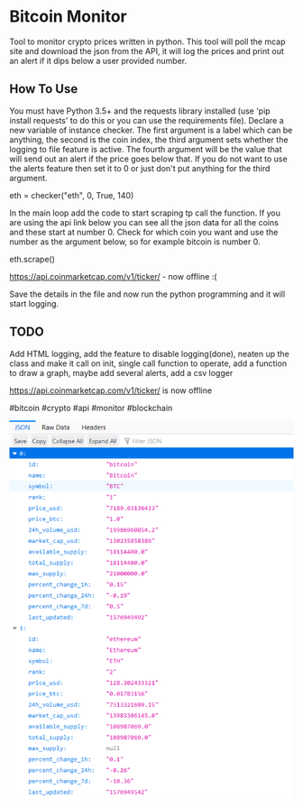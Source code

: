 # Bitcoin Monitor
Tool to monitor crypto prices written in python.
This tool will poll the mcap site and download the json from the API, it will log the prices and print out an alert if it dips below a user provided number.

## How To Use
You must have Python 3.5+ and the requests library installed (use 'pip install requests' to do this or you can use the requirements file).
Declare a new variable of instance checker. The first argument is a label which can be anything, the second is the coin index, the third argument sets whether the logging to file feature is active. The fourth argument will be the value that will send out an alert if the price goes below that. If you do not want to use the alerts feature then set it to 0 or just don't put anything for the third argument.

eth = checker("eth", 0, True, 140)

In the main loop add the code to start scraping tp call the function. If you are using the api link below you can see all the json data for all the coins and these start at number 0. Check for which coin you want and use the number as the argument below, so for example bitcoin is number 0.

eth.scrape()

https://api.coinmarketcap.com/v1/ticker/ - now offline :(

Save the details in the file and now run the python programming and it will start logging.

## TODO
Add HTML logging, add the feature to disable logging(done), neaten up the class and make it call on init, single call function to operate, add a function to draw a graph, maybe add several alerts, add a csv logger

https://api.coinmarketcap.com/v1/ticker/ is now offline

#bitcoin #crypto #api #monitor #blockchain

![alt text](https://github.com/nullsc/Bitcoin_Monitor/blob/master/cryptoJson.PNG "Screen Shot")

